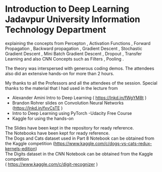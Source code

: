 # Introduction to Deep Learning Jadavpur University Information Technology Department   
explaining the concepts from Percepton , Activation Functions , 
Forward Propagation , Backward propagation , Gradient Descent , 
Stochastic Gradient Descent , Mini Batch Gradient Descent , 
Dropout , Transfer Learning and also CNN Concepts such as Filters , Pooling .    

The theory was interspersed with generous coding demos. 
The attendees also did an extensive hands-on for more than 2 hours.    

My thanks to all the Professors and all the attendees of the session. Special thanks to  the material that I had used in the lecture from
-  Alexander Amini Intro to Deep Learning ( https://lnkd.in/fWgYM8t )
- Brandon Rohrer slides on Convolution Neural Networks (https://lnkd.in/fxvCsTE )
- Intro to Deep Learning using PyTorch -Udacity Free Course
- Kaggle for using the hands-on

The Slides have been kept in the repository for ready reference.      
The Notebooks have been kept for ready reference.           
The Dogs and Cats dataset used in Part 8 Notebook can be obtained from the Kaggle competition 
(https://www.kaggle.com/c/dogs-vs-cats-redux-kernels-edition)      
The Digits dataset in the CNN Notebook can be obtained from the Kaggle competition  
( https://www.kaggle.com/c/digit-recognizer )
